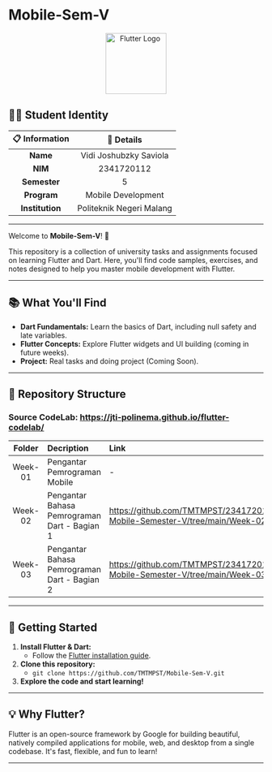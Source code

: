 
# Mobile-Sem-V

<p align="center">
	<img src="https://upload.wikimedia.org/wikipedia/commons/1/17/Google-flutter-logo.png" alt="Flutter Logo" width="120" />
</p>

## 👨‍💻 Student Identity

<div align="center">

| 📋 **Information** | 📝 **Details** |
|:---:|:---:|
| **Name** | Vidi Joshubzky Saviola |
| **NIM** | 2341720112 |
| **Semester** | 5 |
| **Program** | Mobile Development |
| **Institution** | Politeknik Negeri Malang |

</div>

---

Welcome to **Mobile-Sem-V**! 🚀

This repository is a collection of university tasks and assignments focused on learning Flutter and Dart. Here, you'll find code samples, exercises, and notes designed to help you master mobile development with Flutter.

---

## 📚 What You'll Find

- **Dart Fundamentals:** Learn the basics of Dart, including null safety and late variables.
- **Flutter Concepts:** Explore Flutter widgets and UI building (coming in future weeks).
- **Project:** Real tasks and doing project (Coming Soon).

---

## 📁 Repository Structure
### Source CodeLab: https://jti-polinema.github.io/flutter-codelab/
| Folder | Decription | Link |
| :---: | :--- | :--- |
| Week-01 | Pengantar Pemrograman Mobile  | - |
| Week-02 | Pengantar Bahasa Pemrograman Dart - Bagian 1 | https://github.com/TMTMPST/2341720112-Mobile-Semester-V/tree/main/Week-02 |
| Week-03 | Pengantar Bahasa Pemrograman Dart - Bagian 2 | https://github.com/TMTMPST/2341720112-Mobile-Semester-V/tree/main/Week-03 |
---

## 🚀 Getting Started

1. **Install Flutter & Dart:**
	 - Follow the [Flutter installation guide](https://flutter.dev/docs/get-started/install).
2. **Clone this repository:**
	 - `git clone https://github.com/TMTMPST/Mobile-Sem-V.git`
3. **Explore the code and start learning!**

---

## 💡 Why Flutter?

Flutter is an open-source framework by Google for building beautiful, natively compiled applications for mobile, web, and desktop from a single codebase. It's fast, flexible, and fun to learn!

---
